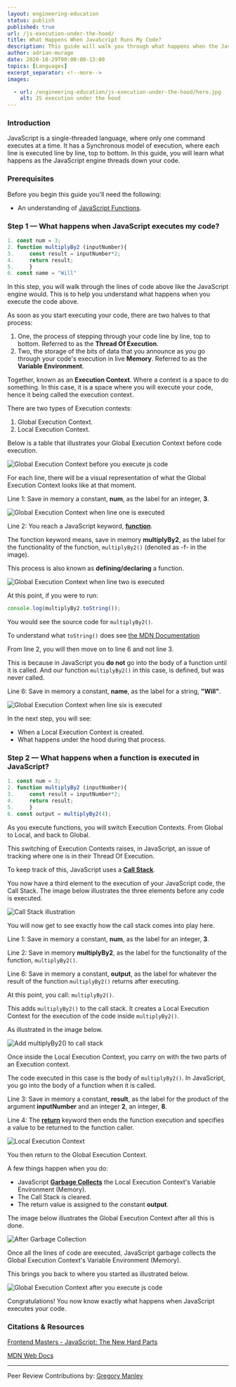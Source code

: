```yaml
---
layout: engineering-education
status: publish
published: true
url: /js-execution-under-the-hood/
title: What Happens When JavaScript Runs My Code?
description: This guide will walk you through what happens when the JavaScript (a single-threaded language) engine runs your code.
author: adrian-murage
date: 2020-10-29T00:00:00-13:00
topics: [Languages]
excerpt_separator: <!--more-->
images:

  - url: /engineering-education/js-execution-under-the-hood/hero.jpg
    alt: JS execution under the hood
---
```

### Introduction
JavaScript is a single-threaded language, where only one command executes at a time. It has a Synchronous model of execution, where each line is executed line by line, top to bottom. In this guide, you will learn what happens as the JavaScript engine threads down your code.
<!--more-->
### Prerequisites
Before you begin this guide you'll need the following:

- An understanding of [JavaScript Functions](https://developer.mozilla.org/en-US/docs/Web/JavaScript/Guide/Functions).

### Step 1 — What happens when JavaScript executes my code?
```JavaScript
1. const num = 3;
2. function multiplyBy2 (inputNumber){
3.     const result = inputNumber*2;
4.     return result;
5.     }
6. const name = "Will"
```

In this step, you will walk through the lines of code above like the JavaScript engine would. This is to help you understand what happens when you execute the code above.

As soon as you start executing your code, there are two halves to that process:

1. One, the process of stepping through your code line by line, top to bottom. Referred to as the **Thread Of Execution**.
2. Two, the storage of the bits of data that you announce as you go through your code's execution in live **Memory**. Referred to as the **Variable Environment**.

Together, known as an **Execution Context**. Where a context is a space to do something. In this case, it is a space where you will execute your code, hence it being called the execution context.

There are two types of Execution contexts:
1. Global Execution Context.
2. Local Execution Context.

Below is a table that illustrates your Global Execution Context before code execution.

![Global Execution Context before you execute js code](/engineering-education/js-execution-under-the-hood/global_execution_context_before_executing_js_code.jpg)

For each line, there will be a visual representation of what the Global Execution Context looks like at that moment.

Line 1: Save in memory a constant, **num**, as the label for an integer, **3**.

![Global Execution Context when line one is executed](/engineering-education/js-execution-under-the-hood/step_one_line_one.jpg)

Line 2: You reach a JavaScript keyword, [**function**](https://developer.mozilla.org/en-US/docs/Web/JavaScript/Guide/Functions).

The function keyword means, save in memory **multiplyBy2**, as the label for the functionality of the function, `multiplyBy2()` (denoted as -f- in the image).

This process is also known as **defining/declaring** a function.

![Global Execution Context when line two is executed](/engineering-education/js-execution-under-the-hood/step_one_line_two.jpg)

At this point, if you were to run:
```JavaScript
console.log(multiplyBy2.toString());
```

You would see the source code for `multiplyBy2()`.

To understand what `toString()` does see [the MDN Documentation](https://developer.mozilla.org/en-US/docs/Web/API/Location/toString)

From line 2, you will then move on to line 6 and not line 3.

This is because in JavaScript you **do not** go into the body of a function until it is called. And our function `multiplyBy2()` in this case, is defined, but was never called.

Line 6: Save in memory a constant, **name**, as the label for a string, **"Will"**.

![Global Execution Context when line six is executed](/engineering-education/js-execution-under-the-hood/step_one_line_six.jpg)

In the next step, you will see:
- When a Local Execution Context is created.
- What happens under the hood during that process.

### Step 2 — What happens when a function is executed in JavaScript?
```JavaScript
1. const num = 3;
2. function multiplyBy2 (inputNumber){
3.     const result = inputNumber*2;
4.     return result;
5.     }
6. const output = multiplyBy2(4);
```

As you execute functions, you will switch Execution Contexts. From Global to Local, and back to Global.

This switching of Execution Contexts raises, in JavaScript, an issue of tracking where one is in their Thread Of Execution.

To keep track of this, JavaScript uses a [**Call Stack**](https://developer.mozilla.org/en-US/docs/Glossary/Call_stack).

You now have a third element to the execution of your JavaScript code, the Call Stack. The image below illustrates the three elements before any code is executed.

![Call Stack illustration](/engineering-education/js-execution-under-the-hood/call_stack_intro.jpg)

You will now get to see exactly how the call stack comes into play here.

Line 1: Save in memory a constant, **num**, as the label for an integer, **3**.

Line 2: Save in memory **multiplyBy2**, as the label for the functionality of the function, `multiplyBy2()`.

Line 6: Save in memory a constant, **output**, as the label for whatever the result of the function  `multiplyBy2()` returns after executing.

At this point, you call: `multiplyBy2()`.

This adds `multiplyBy2()` to the call stack. It creates a Local Execution Context for the execution of the code inside `multiplyBy2()`.

As illustrated in the image below.

![Add multiplyBy2() to call stack](/engineering-education/js-execution-under-the-hood/call_stack_add_multiplyBy2.jpg)

Once inside the Local Execution Context, you carry on with the two parts of an Execution context.

The code executed in this case is the body of `multiplyBy2()`. In JavaScript, you go into the body of a function when it is called.

Line 3: Save in memory a constant, **result**, as the label for the product of the argument **inputNumber** and an integer **2**, an integer, **8**.

Line 4: The [**return**](https://developer.mozilla.org/en-US/docs/Web/JavaScript/Reference/Statements/return) keyword then ends the function execution and specifies a value to be returned to the function caller.

![Local Execution Context](/engineering-education/js-execution-under-the-hood/local_execution_context.jpg)

You then return to the Global Execution Context.

A few things happen when you do:
- JavaScript [**Garbage Collects**](https://developer.mozilla.org/en-US/docs/Web/JavaScript/Memory_Management) the Local Execution Context's Variable Environment (Memory).
- The Call Stack is cleared.
- The return value is assigned to the constant **output**.

The image below illustrates the Global Execution Context after all this is done.

![After Garbage Collection](/engineering-education/js-execution-under-the-hood/after_garbage_collection.jpg)

Once all the lines of code are executed, JavaScript garbage collects the Global Execution Context's Variable Environment (Memory).

This brings you back to where you started as illustrated below.

![Global Execution Context after you execute js code](/engineering-education/js-execution-under-the-hood/global_execution_context_after_executing_js_code.jpg)

Congratulations! You now know exactly what happens when JavaScript executes your code.

### Citations & Resources
[Frontend Masters - JavaScript: The New Hard Parts](https://frontendmasters.com/courses/javascript-new-hard-parts/)

[MDN Web Docs](https://developer.mozilla.org/en-US/)

---
Peer Review Contributions by: [Gregory Manley](/engineering-education/authors/gregory-manley/)
